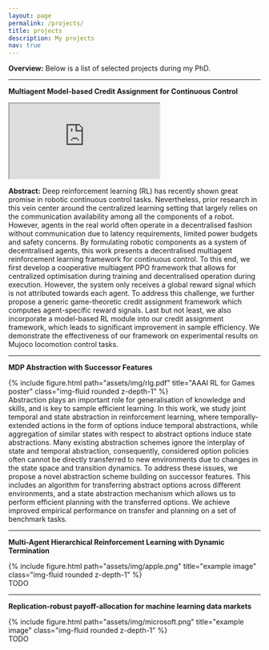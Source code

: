 ```yaml
---
layout: page
permalink: /projects/
title: projects
description: My projects
nav: true
---
```

**Overview:** Below is a list of selected projects during my PhD.


---
**Multiagent Model-based Credit Assignment for Continuous Control**


<div class="embed-responsive embed-responsive-16by9">
  <iframe class="embed-responsive-item" src="https://www.youtube.com/watch?v=gFyVPm4svEY" allowfullscreen></iframe>
</div>

**Abstract:** Deep reinforcement learning (RL) has recently shown great promise in robotic continuous control tasks. Nevertheless, prior research in this vein center around the centralized learning setting that largely relies on the communication availability among all the components of a robot. However, agents in the real world often operate in a decentralised fashion without communication due to latency requirements, limited power budgets and safety concerns. By formulating robotic components as a system of decentralised agents, this work presents a decentralised multiagent reinforcement learning framework for continuous control. To this end, we first develop a cooperative multiagent PPO framework that allows for centralized optimisation during training and decentralised operation during execution. However, the system only receives a global reward signal which is not attributed towards each agent. To address this challenge, we further propose a generic game-theoretic credit assignment framework which computes agent-specific reward signals. Last but not least, we also incorporate a model-based RL module into our credit assignment framework, which leads to significant improvement in sample efficiency. We demonstrate the effectiveness of our framework on experimental results on Mujoco locomotion control tasks.

---
**MDP Abstraction with Successor Features**

<div class="row justify-content-sm-center">
    <div class="col-sm-12 mt-3 mt-md-0">
        {% include figure.html path="assets/img/rlg.pdf" title="AAAI RL for Games poster" class="img-fluid rounded z-depth-1" %}
    </div>
    <div class="col-sm-1 mt-3 mt-md-0">
    Abstraction plays an important role for generalisation of knowledge and skills, and is key to sample efficient learning. In this work, we study joint temporal and state abstraction in reinforcement learning, where temporally-extended actions in the form of options induce temporal abstractions, while aggregation of similar states with respect to abstract options induce state abstractions. Many existing abstraction schemes ignore the interplay of state and temporal abstraction, consequently, considered option policies often cannot be directly transferred to new environments due to changes in the state space and transition dynamics. To address these issues, we propose a novel abstraction scheme building on successor features. This includes an algorithm for transferring abstract options across different environments, and a state abstraction mechanism which allows us to perform efficient planning with the transferred options. We achieve improved empirical performance on transfer and planning on a set of benchmark tasks.
    </div>
</div>

---
**Multi-Agent Hierarchical Reinforcement Learning with Dynamic Termination**
<div class="row justify-content-sm-center">
    <div class="col-sm-2 mt-1 mt-md-0">
        {% include figure.html path="assets/img/apple.png" title="example image" class="img-fluid rounded z-depth-1" %}
    </div>
    <div class="col-sm-10 mt-1 mt-md-0">
     TODO
    </div>
</div>


---
**Replication-robust payoff-allocation for machine learning data markets**

<div class="row justify-content-sm-center">
    <div class="col-sm-2 mt-3 mt-md-0">
        {% include figure.html path="assets/img/microsoft.png" title="example image" class="img-fluid rounded z-depth-1" %}
    </div>
    <div class="col-sm-10 mt-3 mt-md-0">
    TODO
    </div>
</div>
